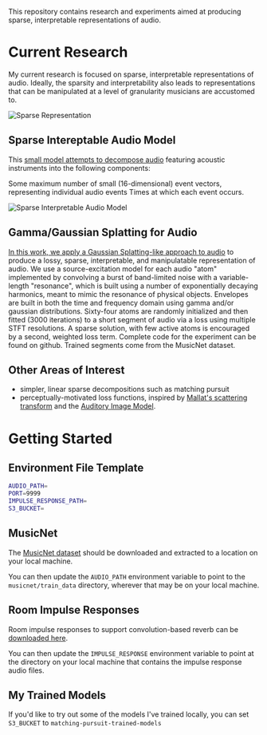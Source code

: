 This repository contains research and experiments aimed at producing sparse, interpretable representations of audio.

# Current Research

My current research is focused on sparse, interpretable representations of audio.  Ideally, the sparsity and interpretability also
leads to representations that can be manipulated at a level of granularity musicians are accustomed to.

![Sparse Representation](https://matching-pursuit-repo-media.s3.amazonaws.com/sparse_audio_represenation.png)

## Sparse Intereptable Audio Model

This [small model attempts to decompose audio](https://johnvinyard.github.io/siam.html) featuring acoustic instruments into the following components:

Some maximum number of small (16-dimensional) event vectors, representing individual audio events
Times at which each event occurs.

![Sparse Interpretable Audio Model](https://matching-pursuit-repo-media.s3.amazonaws.com/vector_siam.drawio2.png)

## Gamma/Gaussian Splatting for Audio

[In this work, we apply a Gaussian Splatting-like approach to audio](https://johnvinyard.github.io/gamma-audio-splat.html) to produce a lossy, sparse, interpretable, and manipulatable representation of audio. We use a source-excitation model for each audio "atom" implemented by convolving a burst of band-limited noise with a variable-length "resonance", which is built using a number of exponentially decaying harmonics, meant to mimic the resonance of physical objects. Envelopes are built in both the time and frequency domain using gamma and/or gaussian distributions. Sixty-four atoms are randomly initialized and then fitted (3000 iterations) to a short segment of audio via a loss using multiple STFT resolutions. A sparse solution, with few active atoms is encouraged by a second, weighted loss term. Complete code for the experiment can be found on github. Trained segments come from the MusicNet dataset.


## Other Areas of Interest

- simpler, linear sparse decompositions such as matching pursuit
- perceptually-motivated loss functions, inspired by [Mallat's scattering transform](https://arxiv.org/abs/1512.02125) and the [Auditory Image Model](https://code.soundsoftware.ac.uk/projects/aim).


# Getting Started

## Environment File Template

```bash
AUDIO_PATH=
PORT=9999
IMPULSE_RESPONSE_PATH=
S3_BUCKET=
```

## MusicNet

The [MusicNet dataset](https://zenodo.org/records/5120004#.Yhxr0-jMJBA) should be downloaded and extracted to a location on your local machine.

You can then update the `AUDIO_PATH` environment variable to point to the `musicnet/train_data` directory, wherever that may be on your local machine.

## Room Impulse Responses

Room impulse responses to support convolution-based reverb can be [downloaded here](https://oramics.github.io/sampled/IR/Voxengo/).

You can then update the `IMPULSE_RESPONSE` environment variable to point at the directory on your local machine that contains the
impulse response audio files.

## My Trained Models

If you'd like to try out some of the models I've trained locally, you can set `S3_BUCKET` to `matching-pursuit-trained-models`